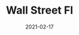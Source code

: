 ---
title: "Wall Street Fl"
image_primary: "img/WALL_STREET_FL_Aplique_3x3.jpg"
description: "Basic%20and%20functional%20program%20of%20decorative%A0fluorescent%20wall%20lamps%20which%20incorporate%20an%A0optimal%20beam%20light%20diffusion%2C%20manually%A0manufactures%20with%20translucent%20ribbon%20or%20cotton%A0fabric.%20Available%20in%20different%20measures%20for%20domestic%A0or%20public%20spaces%20according%20to%20customer%20needs.%0A%0A"
designer: "Joana Bover"
tags: 
  - "Bover"
  - "Wall"
  - "Indoor"
  - "Indoor Lamps"
href: "https://www.bover.es/en/lamp/wall-street-fl/"
category: "indoor-lamps"
subtitle: ""
manufacturer: "Bover"
slug: "/manufacturers/bover/indoor-lamps/joana-bover-wall-street-fl"
date: "2021-02-17"
---